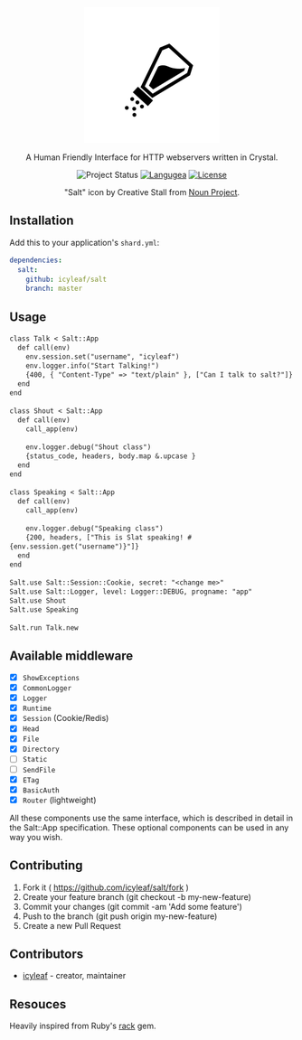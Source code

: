<p align="center">
  <img alt="salt icon" src="./icon.svg" width="240" height="240" />
</p>

<p align="center">
  A Human Friendly Interface for HTTP webservers written in Crystal.
</p>

<p align="center">
  <img alt="Project Status" src="https://img.shields.io/badge/status-WIP-yellow.svg">
  <a href="https://crystal-lang.org/"><img alt="Langugea" src="https://img.shields.io/badge/language-crystal-776791.svg"></a>
  <a href="https://github.com/icyleaf/salt/blob/master/LICENSE"><img alt="License" src="https://img.shields.io/github/license/icyleaf/salt.svg"></a>
</p>

<p align="center">
  "Salt" icon by Creative Stall from <a href="https://thenounproject.com">Noun Project</a>.
</p>

## Installation

Add this to your application's `shard.yml`:

```yaml
dependencies:
  salt:
    github: icyleaf/salt
    branch: master
```

## Usage

```crystal
class Talk < Salt::App
  def call(env)
    env.session.set("username", "icyleaf")
    env.logger.info("Start Talking!")
    {400, { "Content-Type" => "text/plain" }, ["Can I talk to salt?"]}
  end
end

class Shout < Salt::App
  def call(env)
    call_app(env)

    env.logger.debug("Shout class")
    {status_code, headers, body.map &.upcase }
  end
end

class Speaking < Salt::App
  def call(env)
    call_app(env)

    env.logger.debug("Speaking class")
    {200, headers, ["This is Slat speaking! #{env.session.get("username")}"]}
  end
end

Salt.use Salt::Session::Cookie, secret: "<change me>"
Salt.use Salt::Logger, level: Logger::DEBUG, progname: "app"
Salt.use Shout
Salt.use Speaking

Salt.run Talk.new
```

## Available middleware

- [x] `ShowExceptions`
- [x] `CommonLogger`
- [x] `Logger`
- [x] `Runtime`
- [x] `Session` (Cookie/Redis)
- [x] `Head`
- [x] `File`
- [x] `Directory`
- [ ] `Static`
- [ ] `SendFile`
- [x] `ETag`
- [x] `BasicAuth`
- [x] `Router` (lightweight)

All these components use the same interface, which is described in detail in the Salt::App specification. These optional components can be used in any way you wish.

## Contributing

1. Fork it ( https://github.com/icyleaf/salt/fork )
2. Create your feature branch (git checkout -b my-new-feature)
3. Commit your changes (git commit -am 'Add some feature')
4. Push to the branch (git push origin my-new-feature)
5. Create a new Pull Request

## Contributors

- [icyleaf](https://github.com/icyleaf) - creator, maintainer

## Resouces

Heavily inspired from Ruby's <a href="https://github.com/rack/rack">rack</a> gem.
